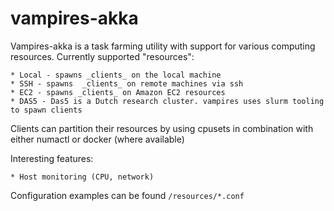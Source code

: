# vampires-akka
Vampires-akka is a task farming utility with support for various computing resources.
Currently supported "resources":

    * Local - spawns _clients_ on the local machine
    * SSH - spawns  _clients_ on remote machines via ssh
    * EC2 - spawns _clients_ on Amazon EC2 resources
    * DAS5 - Das5 is a Dutch research cluster. vampires uses slurm tooling to spawn clients

Clients can partition their resources by using cpusets in combination with either numactl or docker (where available)


Interesting features:

    * Host monitoring (CPU, network)


Configuration examples can be found `/resources/*.conf`
